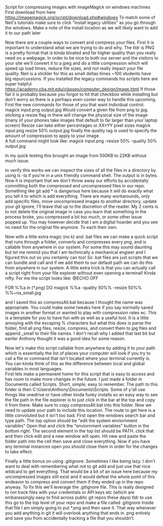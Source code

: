 Script for compressing images with imageMagick on windows machines
First download from here https://imagemagick.org/script/download.php#windows
To match some of Neil's tutorials make sure to click "install legacy utilities" as you go through the windows.
Make a note of the install location as we will likely want to add it to our path later 

Now there are a couple ways to convert and compress your files.  First it is important to understand what we are trying to do and why.  The tldr is PNG is a pretty format that is kinda bloated and far higher quality than you really need on a webpage.  In order to be nice to both our server and the visitors to your site we'll convert it to a jpeg and do a little compression which will speed up load times, reduce file sizes, and not really impact your file quality.  Neil is a stickler for this as small deltas times ~100 students have big repurcussions.
If you installed the legacy commands his scripts here are super helpful https://academy.cba.mit.edu/classes/computer_design/image.html
If those fail it is probably because you forgot to hit that checkbox while installing but don't worry as there is a perhaps even cooler way to handle this upcoming.
First the new commands for those of you that want individual control:
magick input.png output.jpg    Would convert a given file from png to jpg.
sticking a resize flag in there will change the physical size of the image (many of your phones take images that default to far larger than your laptop screen)  Resize can take either percentages or XX*YY pixel sizes
magick input.png resize 50% output.jpg
finally the quality tag is used to specify the amount of compression to apply to your image.  
A full command might look like:
magick input.png -resize 50% -quality 50% output.jpg

In my quick testing this brought an image from 500KB to 22KB without much issue.

to verify this works we can inspect the sizes of all the files in a directory by using ls -la if you're in a unix friendly command shell.  The output is in bytes.
Now it is important that we don't throw away our efforts by accidentally committing both the compressed and uncompressed files in our repo.  Something like git add * is dangerous here because it will do exactly what you tell it to which is add everything.  There are many workarounds, only add specific files, move uncompressed images to another directory, update your git ignore, I'll leave that up to the discretion of the reader.  My 2 cents is to not delete the original image in case you learn that something in the process broke, you compressed a bit too much, or some other issue popped up.  You may however decide that I am a digital hoarder and you see no need for the original file anymore.  To each their own.

Now with a little extra magic (no k) and .bat files we can make a quick script that runs through a folder, converts and compresses every png, and is callable from anywhere in our system.  For some this may sound daunting but let me remind you that I am technically a mechanical engieer and I figured this out so you certainly can too!
So .bat files are just scripts that we can bundle and call and if we add them to our default path we can do this from anywhere in our system.  A little extra trick is that you can actually call a script right from your file explorer without even opening a terminal!  Kinda nifty.
For me the script looks like:
@ECHO OFF

FOR %%a in (*.png) DO magick %%a -quality 50%% -resize 50%% %%~na_small.jpg


and I saved this as compressAll.bat because I thought the name was appropriate.  You could make some tweaks here if you say normally saved images in another format or wanted to play with compression rates ec.  This is a template for you to have fun with as well as a useful tool.
It is a little annoying with the escaping % characters but what this does is parse the folder, find all png files, resize, compress, and convert them to jpg files and append _small to their file names.  I don't recall why I added that last bit but earlier Anthony thought it was a good idea for some reason.

Now let's make this script callable from anywhere by adding it to your path which is essentially the list of places your computer will look if you try to call a file or command that isn't located where your terminal currently is.  You can kinda think of this as the difference between local and global variables in most languages.\
First lets make a permanent home for this script that is easy to access and has room to make more changes in the future.  I just made a folder in Documents called Scripts.  Short, simple, easy to remember.  The path to this folder is then C:\Users\Anthony\Documents\Scripts.  Some of y'all use things like onedrive or have other kinda funky installs so an easy way to see the file path in the file explorer is to just click in the bar at the top and copy it from there.  Make sure to copy compressAll.bat into this folder.  Now we need to update your path to include this location.
The route to get here is a little convoluted but it isn't too bad.  First open the windows search bar and type path.  The top option should be "edit the system enviornment variables"  Open that and click the "enviornment variables" button in the bottom right.  The second element in the top list should be PATH.  click that and then click edit and a new window will open.  Hit new and paste the folder path into the cell then save and close everything.  Now if you have any terminal instances open you should close them in order for the changes to take effect.

Finally a little bonus on using .gitignore:
Sometimes I like being lazy.  I don't want to deal with remembering what not to git add and just use that nice wildcard to get everything.  That would be a bit of an issue here because my uncompressed images still exist and it would defeat the whole point of this endeavor to compress and convert them if they ended up in the repo anyway.  To fix this we'll leverage the .gitignore file.  This is really designed to not track files with your credentials or API keys etc (which are embarassingly easy to find across public git repos these days)
tldr to use this go to the top level of your repo and make a file called .gitignore
Inside that file I am simply going to put *.png and then save it.  That way whenever you add anything in git it will overlook anything that ends in .png entirely and save you from accidentally tracking a file that you shouldn't. 

